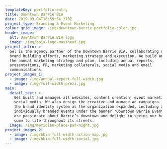 ```yaml
---
templateKey: portfolio-entry
title: Downtown Barrie BIA
date: 2019-03-04T16:59:54.370Z
project_type: Branding & Event Marketing
colour_grid_image: /img/downtown-barrie_portfolio-color.jpg
header_image:
  alt: Downtown Barrie BIA logo
  image: /img/bbia-logo-masthead.jpg
project_intro: >-
  Gel is the agency partner of the Downtown Barrie BIA, collaborating on all
  brand building efforts, marketing strategy and execution. We build and execute
  the annual marketing strategy and plan, including annual reports,
  presentations, PR, marketing collaterals, social media and email
  communications.
project_images_1:
  - image: /img/annual-report-full-width.jpg
  - image: /img/full-width-prezi.jpg
main:
  detail_text: >-
    Gel built and manages all websites, content creation, event marketing, and
    social media. We also design the creative and manage ad campaigns. We built
    the brand identity system as the organization expanded, including a suite of
    individually branded events under the banner "Downtown Barrie Events." We
    are passionate about Barrie’s downtown and delight in seeing our hard work
    come to life throughout its streets. 
  image: /img/meridian-place-pan-night.jpg
project_images_2:
  - image: /img/bbia-full-width-action-map.jpg
  - image: /img/bbia-full-width-social.jpg
---
```


